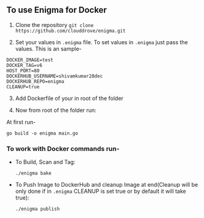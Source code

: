 ## To use Enigma for Docker

1. Clone the repository
`git clone https://github.com/clouddrove/enigma.git`

2. Set your values in `.enigma` file. To set values in `.enigma` just pass the values. This is an sample-
```
DOCKER_IMAGE=test
DOCKER_TAG=v6
HOST_PORT=80
DOCKERHUB_USERNAME=shivamkumar28dec
DOCKERHUB_REPO=enigma
CLEANUP=true
```

3. Add Dockerfile of your in root of the folder

4. Now from root of the folder run:

At first run-
```
go build -o enigma main.go
```

### To work with Docker commands run-
- To Build, Scan and Tag:
  ```
  ./enigma bake
  ```

- To Push Image to DockerHub and cleanup Image at end(Cleanup will be only done if in `.enigma` CLEANUP is set   true or by default it will take true):
  ```
  ./enigma publish
  ```
